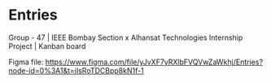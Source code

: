 # Entries
Group - 47 | IEEE Bombay Section x Alhansat Technologies
Internship Project | Kanban board

Figma file:
https://www.figma.com/file/yJvXF7yRXlbFVQVwZaWkhj/Entries?node-id=0%3A1&t=iIsRoTDCBpp8kN1f-1
